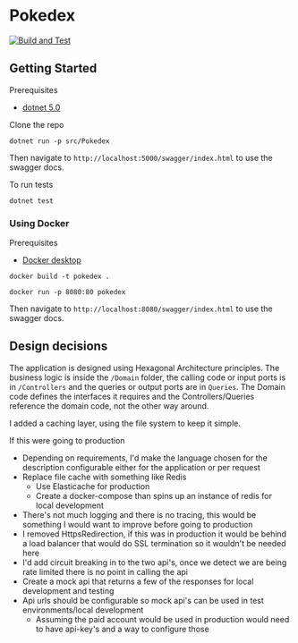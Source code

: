 # Pokedex

[![Build and Test](https://github.com/maisie-tests/pokedex/actions/workflows/buildtest.yml/badge.svg)](https://github.com/maisie-tests/pokedex/actions/workflows/buildtest.yml)

## Getting Started

Prerequisites
- [dotnet 5.0](https://dotnet.microsoft.com/download/dotnet/5.0)

Clone the repo

`dotnet run -p src/Pokedex`

Then navigate to `http://localhost:5000/swagger/index.html` to use the swagger docs.

To run tests

`dotnet test`

### Using Docker

Prerequisites
- [Docker desktop](https://www.docker.com/products/docker-desktop)

`docker build -t pokedex .`

`docker run -p 8080:80 pokedex`

Then navigate to `http://localhost:8080/swagger/index.html` to use the swagger docs.

## Design decisions

The application is designed using Hexagonal Architecture principles.
The business logic is inside the `/Domain` folder, the calling code or input ports is in `/Controllers` and the queries or output ports are in `Queries`. The Domain code defines the interfaces it requires and the Controllers/Queries reference the domain code, not the other way around.

I added a caching layer, using the file system to keep it simple.

If this were going to production
- Depending on requirements, I'd make the language chosen for the description configurable either for the application or per request
- Replace file cache with something like Redis
  - Use Elasticache for production
  - Create a docker-compose than spins up an instance of redis for local development
- There's not much logging and there is no tracing, this would be something I would want to improve before going to production
- I removed HttpsRedirection, if this was in production it would be behind a load balancer that would do SSL termination so it wouldn't be needed here
- I'd add circuit breaking in to the two api's, once we detect we are being rate limited there is no point in calling the api
- Create a mock api that returns a few of the responses for local development and testing
- Api urls should be configurable so mock api's can be used in test environments/local development
  - Assuming the paid account would be used in production would need to have api-key's and a way to configure those 
